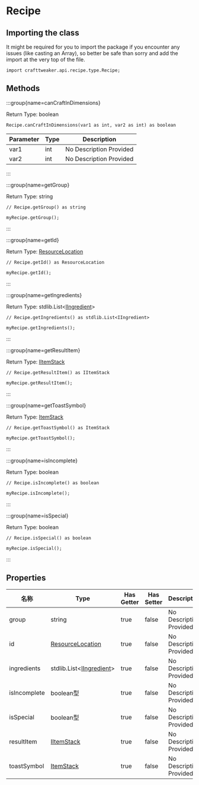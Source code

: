 # Recipe

## Importing the class

It might be required for you to import the package if you encounter any issues (like casting an Array), so better be safe than sorry and add the import at the very top of the file.
```zenscript
import crafttweaker.api.recipe.type.Recipe;
```


## Methods

:::group{name=canCraftInDimensions}

Return Type: boolean

```zenscript
Recipe.canCraftInDimensions(var1 as int, var2 as int) as boolean
```

| Parameter | Type | Description             |
| --------- | ---- | ----------------------- |
| var1      | int  | No Description Provided |
| var2      | int  | No Description Provided |


:::

:::group{name=getGroup}

Return Type: string

```zenscript
// Recipe.getGroup() as string

myRecipe.getGroup();
```

:::

:::group{name=getId}

Return Type: [ResourceLocation](/vanilla/api/resource/ResourceLocation)

```zenscript
// Recipe.getId() as ResourceLocation

myRecipe.getId();
```

:::

:::group{name=getIngredients}

Return Type: stdlib.List&lt;[IIngredient](/vanilla/api/ingredient/IIngredient)&gt;

```zenscript
// Recipe.getIngredients() as stdlib.List<IIngredient>

myRecipe.getIngredients();
```

:::

:::group{name=getResultItem}

Return Type: [IItemStack](/vanilla/api/item/IItemStack)

```zenscript
// Recipe.getResultItem() as IItemStack

myRecipe.getResultItem();
```

:::

:::group{name=getToastSymbol}

Return Type: [ItemStack](/vanilla/api/item/ItemStack)

```zenscript
// Recipe.getToastSymbol() as ItemStack

myRecipe.getToastSymbol();
```

:::

:::group{name=isIncomplete}

Return Type: boolean

```zenscript
// Recipe.isIncomplete() as boolean

myRecipe.isIncomplete();
```

:::

:::group{name=isSpecial}

Return Type: boolean

```zenscript
// Recipe.isSpecial() as boolean

myRecipe.isSpecial();
```

:::


## Properties

| 名称           | Type                                                                              | Has Getter | Has Setter | Description             |
| ------------ | --------------------------------------------------------------------------------- | ---------- | ---------- | ----------------------- |
| group        | string                                                                            | true       | false      | No Description Provided |
| id           | [ResourceLocation](/vanilla/api/resource/ResourceLocation)                        | true       | false      | No Description Provided |
| ingredients  | stdlib.List&lt;[IIngredient](/vanilla/api/ingredient/IIngredient)&gt; | true       | false      | No Description Provided |
| isIncomplete | boolean型                                                                          | true       | false      | No Description Provided |
| isSpecial    | boolean型                                                                          | true       | false      | No Description Provided |
| resultItem   | [IItemStack](/vanilla/api/item/IItemStack)                                        | true       | false      | No Description Provided |
| toastSymbol  | [ItemStack](/vanilla/api/item/ItemStack)                                          | true       | false      | No Description Provided |

